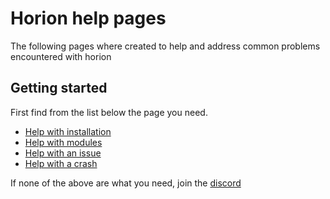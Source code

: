 # Horion help pages

The following pages where created to help and address common problems encountered with horion

## Getting started

First find from the list below the page you need.

  - [Help with installation](main/install.md)
  - [Help with modules](main/modules.md)
  - [Help with an issue](main/issues.md)
  - [Help with a crash](main/crashes.md)

If none of the above are what you need, join the [discord](https://discord.gg/horion)
